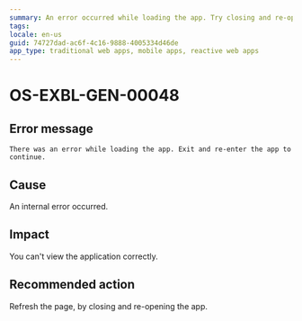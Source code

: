```yaml
---
summary: An error occurred while loading the app. Try closing and re-opening the app. 
tags:
locale: en-us
guid: 74727dad-ac6f-4c16-9888-4005334d46de
app_type: traditional web apps, mobile apps, reactive web apps
---
```


# OS-EXBL-GEN-00048

## Error message

`There was an error while loading the app. Exit and re-enter the app to continue.`

## Cause

An internal error occurred.

## Impact

You can't view the application correctly. 

## Recommended action

Refresh the page, by closing and re-opening the app.
